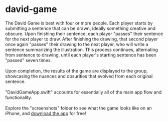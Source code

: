 # david-game
The David Game is best with four or more people. Each player starts by submitting a sentence that can be drawn, ideally something creative and obscure.
Upon finishing their sentence, each player "passes" their sentence for the next player to draw.
After finishing the drawing, that second player once again "passes" their drawing to the next player, who will write a sentence summarizing the illustration.
This process continues, alternating from sentence to drawing, until each player's starting sentence has been "passed" seven times.<br><br>
Upon completion, the results of the game are displayed to the group, showcasing the nuances and obsurities that evolved from each original sentence.<br><br>
"DavidGameApp.swift" accounts for essentially all of the main app flow and functionality.
<br><br>
Explore the "screenshots" folder to see what the game looks like on an iPhone, and [download the app](https://apps.apple.com/app/the-david-game/id6627351419) for free!
